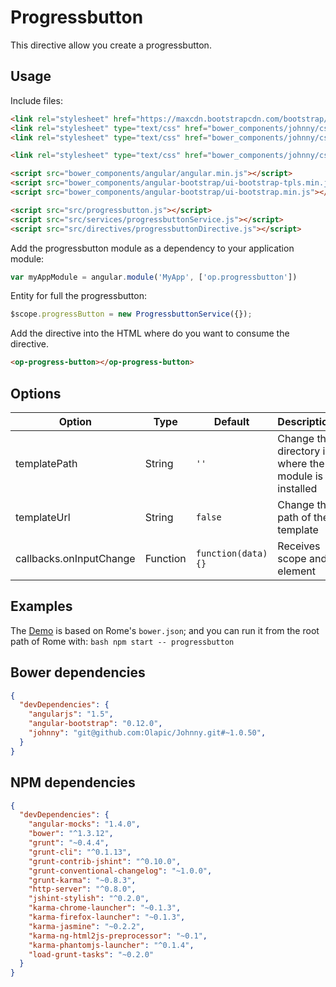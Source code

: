 # Progressbutton
This directive allow you create a progressbutton.


## Usage
Include files:

```html
<link rel="stylesheet" href="https://maxcdn.bootstrapcdn.com/bootstrap/3.1.1/css/bootstrap.min.css"/>
<link rel="stylesheet" type="text/css" href="bower_components/johnny/css/olapic.bootstrap.css"/>
<link rel="stylesheet" type="text/css" href="bower_components/johnny/css/olapic-icons.css"/>

<link rel="stylesheet" type="text/css" href="bower_components/johnny/css/progressbutton.css">
```

```html
<script src="bower_components/angular/angular.min.js"></script>
<script src="bower_components/angular-bootstrap/ui-bootstrap-tpls.min.js"></script>
<script src="bower_components/angular-bootstrap/ui-bootstrap.min.js"></script>

<script src="src/progressbutton.js"></script>
<script src="src/services/progressbuttonService.js"></script>
<script src="src/directives/progressbuttonDirective.js"></script>
```

Add the progressbutton module as a dependency to your application module:

```javascript
var myAppModule = angular.module('MyApp', ['op.progressbutton'])
```

Entity for full the progressbutton:

```javascript
$scope.progressButton = new ProgressbuttonService({});
```

Add the directive into the HTML where do you want to consume the directive.
```html
<op-progress-button></op-progress-button>
```

## Options

| Option                      | Type     | Default                              | Description                                                      |
| ------                      | ----     | -------                              | -----------                                                     |
| templatePath                | String   | ```''```                             | Change the directory in where the module is installed                            |
| templateUrl                 | String   | ```false```                          | Change the path of the template                             |
| callbacks.onInputChange     | Function | ```function(data){}```               | Receives scope and element                              |

## Examples

The [Demo](demo/intex.html) is based on Rome's ``bower.json``; and you can run it from the root path of Rome with:
``bash
npm start -- progressbutton
``

## Bower dependencies
```json
{
  "devDependencies": {
    "angularjs": "1.5",
    "angular-bootstrap": "0.12.0",
    "johnny": "git@github.com:Olapic/Johnny.git#~1.0.50",
  }
}
```

## NPM dependencies
```json
{
  "devDependencies": {
    "angular-mocks": "1.4.0",
    "bower": "^1.3.12",
    "grunt": "~0.4.4",
    "grunt-cli": "^0.1.13",
    "grunt-contrib-jshint": "^0.10.0",
    "grunt-conventional-changelog": "~1.0.0",
    "grunt-karma": "~0.8.3",
    "http-server": "^0.8.0",
    "jshint-stylish": "^0.2.0",
    "karma-chrome-launcher": "~0.1.3",
    "karma-firefox-launcher": "~0.1.3",
    "karma-jasmine": "~0.2.2",
    "karma-ng-html2js-preprocessor": "~0.1",
    "karma-phantomjs-launcher": "^0.1.4",
    "load-grunt-tasks": "~0.2.0"
  }
}

```
